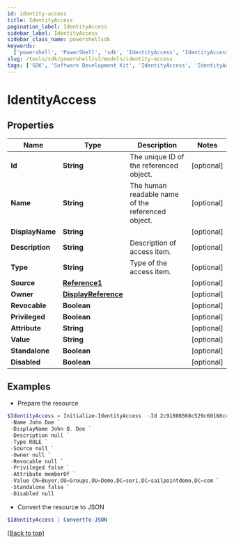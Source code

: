 ```yaml
---
id: identity-access
title: IdentityAccess
pagination_label: IdentityAccess
sidebar_label: IdentityAccess
sidebar_class_name: powershellsdk
keywords:
  ['powershell', 'PowerShell', 'sdk', 'IdentityAccess', 'IdentityAccess']
slug: /tools/sdk/powershell/v3/models/identity-access
tags: ['SDK', 'Software Development Kit', 'IdentityAccess', 'IdentityAccess']
---
```


# IdentityAccess

## Properties

| Name | Type | Description | Notes |
| --- | --- | --- | --- |
| **Id** | **String** | The unique ID of the referenced object. | [optional] |
| **Name** | **String** | The human readable name of the referenced object. | [optional] |
| **DisplayName** | **String** |  | [optional] |
| **Description** | **String** | Description of access item. | [optional] |
| **Type** | **String** | Type of the access item. | [optional] |
| **Source** | [**Reference1**](reference1) |  | [optional] |
| **Owner** | [**DisplayReference**](display-reference) |  | [optional] |
| **Revocable** | **Boolean** |  | [optional] |
| **Privileged** | **Boolean** |  | [optional] |
| **Attribute** | **String** |  | [optional] |
| **Value** | **String** |  | [optional] |
| **Standalone** | **Boolean** |  | [optional] |
| **Disabled** | **Boolean** |  | [optional] |

## Examples

- Prepare the resource

```powershell
$IdentityAccess = Initialize-IdentityAccess  -Id 2c91808568c529c60168cca6f90c1313 `
 -Name John Doe `
 -DisplayName John Q. Doe `
 -Description null `
 -Type ROLE `
 -Source null `
 -Owner null `
 -Revocable null `
 -Privileged false `
 -Attribute memberOf `
 -Value CN=Buyer,OU=Groups,OU=Demo,DC=seri,DC=sailpointdemo,DC=com `
 -Standalone false `
 -Disabled null
```

- Convert the resource to JSON

```powershell
$IdentityAccess | ConvertTo-JSON
```

[[Back to top]](#)
